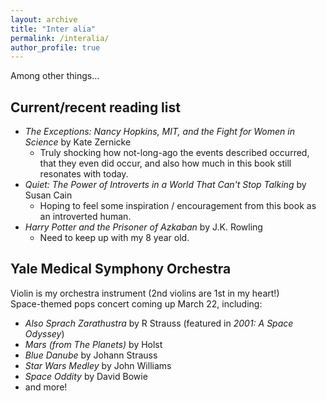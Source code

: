 ```yaml
---
layout: archive
title: "Inter alia"
permalink: /interalia/
author_profile: true
---
```


Among other things...

## Current/recent reading list
- _The Exceptions: Nancy Hopkins, MIT, and the Fight for Women in Science_ by Kate Zernicke
    - Truly shocking how not-long-ago the events described occurred, that they even did occur, and also how much in this book still resonates with today.
- _Quiet: The Power of Introverts in a World That Can't Stop Talking_ by Susan Cain
    - Hoping to feel some inspiration / encouragement from this book as an introverted human.
- _Harry Potter and the Prisoner of Azkaban_ by J.K. Rowling
    - Need to keep up with my 8 year old.

## Yale Medical Symphony Orchestra
Violin is my orchestra instrument (2nd violins are 1st in my heart!)  
Space-themed pops concert coming up March 22, including:
- _Also Sprach Zarathustra_ by R Strauss (featured in _2001: A Space Odyssey_)
- _Mars (from The Planets)_ by Holst
- _Blue Danube_ by Johann Strauss
- _Star Wars Medley_ by John Williams
- _Space Oddity_ by David Bowie
- and more!



